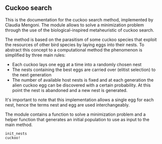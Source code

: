 ## Cuckoo search

This is the documentation for the cuckoo search method, implemented by Claudia Mengoni. The module allows to solve a minimization problem through the use of the biological-inspired metaheuristic of cuckoo search.

The method is based on the parasitism of some cuckoo species that exploit the resources of other bird species by laying eggs into their nests.
To abstract this concept to a computational method the phenomenon is simplified by three main rules:
* Each cuckoo lays one egg at a time into a randomly chosen nest
* The nests containing the best eggs are carried over (elitist selection) to the next generation
* The number of available host nests is fixed and at each generation the alien cuckoo egg can be discovered with a certain probability. At this point the nest is abandoned and a new nest is generated.

It's important to note that this implementation allows a single egg for each nest, hence the terms nest and egg are used interchangeably.

The module contains a function to solve a minimization problem and a helper function that generates an initial population to use as input to the main method.

```@docs 
init_nests
cuckoo! 
```